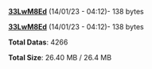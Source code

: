 [**33LwM8Ed**](/data/33LwM8Ed.txt) (14/01/23 - 04:12)- 138 bytes

[**33LwM8Ed**](/data/33LwM8Ed.txt) (14/01/23 - 04:12)- 138 bytes

**Total Datas**: 4266

**Total Size**: 26.40 MB / 26.4 MB